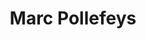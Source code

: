 ---
layout: page
title: Marc Pollefeys
img: assets/img/speakers/marc_pollefeys.jpg
redirect: https://people.inf.ethz.ch/marc.pollefeys/
importance: 3
category: work
---